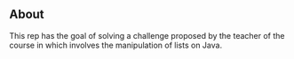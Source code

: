 ## About

This rep has the goal of solving a challenge proposed by the teacher of the course in which involves the manipulation of lists on Java.
